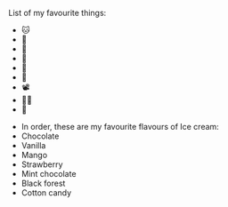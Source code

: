 List of my favourite things:
* 🐱
* 🐳
* 🌆
* 🍮
* 🍎
* 🎱
* 📽️
* 🚴‍♀️
* 🐼
- In order, these are my favourite flavours of Ice cream:
- Chocolate
- Vanilla
- Mango
- Strawberry
- Mint chocolate
- Black forest
- Cotton candy
